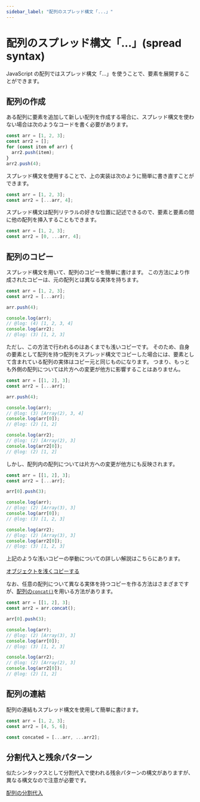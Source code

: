 ```yaml
---
sidebar_label: "配列のスプレッド構文「...」"
---
```


# 配列のスプレッド構文「...」(spread syntax)

JavaScript の配列ではスプレッド構文「...」を使うことで、要素を展開することができます。

## 配列の作成

ある配列に要素を追加して新しい配列を作成する場合に、スプレッド構文を使わない場合は次のようなコードを書く必要があります。

```ts twoslash
const arr = [1, 2, 3];
const arr2 = [];
for (const item of arr) {
  arr2.push(item);
}
arr2.push(4);
```

スプレッド構文を使用することで、上の実装は次のように簡単に書き直すことができます。

```ts twoslash
const arr = [1, 2, 3];
const arr2 = [...arr, 4];
```

スプレッド構文は配列リテラルの好きな位置に記述できるので、要素と要素の間に他の配列を挿入することもできます。

```ts twoslash
const arr = [1, 2, 3];
const arr2 = [0, ...arr, 4];
```

## 配列のコピー

スプレッド構文を用いて、配列のコピーを簡単に書けます。
この方法により作成されたコピーは、元の配列とは異なる実体を持ちます。

```js twoslash
const arr = [1, 2, 3];
const arr2 = [...arr];

arr.push(4);

console.log(arr);
// @log: (4) [1, 2, 3, 4]
console.log(arr2);
// @log: (3) [1, 2, 3]
```

ただし、この方法で行われるのはあくまでも浅いコピーです。
そのため、自身の要素として配列を持つ配列をスプレッド構文でコピーした場合には、要素として含まれている配列の実体はコピー元と同じものになります。
つまり、もっとも外側の配列については片方への変更が他方に影響することはありません。

```js twoslash
const arr = [[1, 2], 3];
const arr2 = [...arr];

arr.push(4);

console.log(arr);
// @log: (3) [Array(2), 3, 4]
console.log(arr[0]);
// @log: (2) [1, 2]

console.log(arr2);
// @log: (2) [Array(2), 3]
console.log(arr2[0]);
// @log: (2) [1, 2]
```

しかし、配列内の配列については片方への変更が他方にも反映されます。

```js twoslash
const arr = [[1, 2], 3];
const arr2 = [...arr];

arr[0].push(3);

console.log(arr);
// @log: (2) [Array(3), 3]
console.log(arr[0]);
// @log: (3) [1, 2, 3]

console.log(arr2);
// @log: (2) [Array(3), 3]
console.log(arr2[0]);
// @log: (3) [1, 2, 3]
```

上記のような浅いコピーの挙動についての詳しい解説はこちらにあります。

[オブジェクトを浅くコピーする](../../../tips/shallow-copy-object.md)

なお、任意の配列について異なる実体を持つコピーを作る方法はさまざまですが、[配列の`concat()`](https://developer.mozilla.org/ja/docs/Web/JavaScript/Reference/Global_Objects/Array/concat)を用いる方法があります。

```js twoslash
const arr = [[1, 2], 3];
const arr2 = arr.concat();

arr[0].push(3);

console.log(arr);
// @log: (2) [Array(3), 3]
console.log(arr[0]);
// @log: (3) [1, 2, 3]

console.log(arr2);
// @log: (2) [Array(2), 3]
console.log(arr2[0]);
// @log: (2) [1, 2]
```

## 配列の連結

配列の連結もスプレッド構文を使用して簡単に書けます。

```ts twoslash
const arr = [1, 2, 3];
const arr2 = [4, 5, 6];

const concated = [...arr, ...arr2];
```

## 分割代入と残余パターン

似たシンタックスとして分割代入で使われる残余パターンの構文がありますが、異なる構文なので注意が必要です。

[配列の分割代入](./destructuring-assignment-from-array.md)
